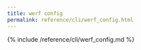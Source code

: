 ```yaml
---
title: werf config
permalink: reference/cli/werf_config.html
---
```


{% include /reference/cli/werf_config.md %}
